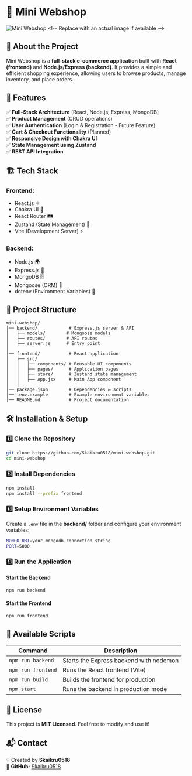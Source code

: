 # 🛒 Mini Webshop

![Mini Webshop]([https://repository-image-url.com](https://mini-webshop.onrender.com/)) <!-- Replace with an actual image if available -->

## 📌 About the Project
Mini Webshop is a **full-stack e-commerce application** built with **React (frontend)** and **Node.js/Express (backend)**. It provides a simple and efficient shopping experience, allowing users to browse products, manage inventory, and place orders.

## 🚀 Features
✅ **Full-Stack Architecture** (React, Node.js, Express, MongoDB)  
✅ **Product Management** (CRUD operations)  
✅ **User Authentication** (Login & Registration - Future Feature)  
✅ **Cart & Checkout Functionality** (Planned)  
✅ **Responsive Design with Chakra UI**  
✅ **State Management using Zustand**  
✅ **REST API Integration**  

## 🏗️ Tech Stack
### **Frontend:**
- React.js ⚛️
- Chakra UI 💅
- React Router 🛤️
- Zustand (State Management) 🌿
- Vite (Development Server) ⚡

### **Backend:**
- Node.js 🌍
- Express.js 🚀
- MongoDB 🗄️
- Mongoose (ORM) 🔗
- dotenv (Environment Variables) 🔐

## 📂 Project Structure
```
mini-webshop/
│── backend/            # Express.js server & API
│   ├── models/        # Mongoose models
│   ├── routes/        # API routes
│   ├── server.js      # Entry point
│
│── frontend/           # React application
│   ├── src/
│   │   ├── components/ # Reusable UI components
│   │   ├── pages/      # Application pages
│   │   ├── store/      # Zustand state management
│   │   ├── App.jsx     # Main App component
│   │
│── package.json        # Dependencies & scripts
│── .env.example        # Example environment variables
│── README.md           # Project documentation
```

## 🛠️ Installation & Setup
### **1️⃣ Clone the Repository**
```sh
git clone https://github.com/Skaikru0518/mini-webshop.git
cd mini-webshop
```

### **2️⃣ Install Dependencies**
```sh
npm install
npm install --prefix frontend
```

### **3️⃣ Setup Environment Variables**
Create a `.env` file in the **backend/** folder and configure your environment variables:
```sh
MONGO_URI=your_mongodb_connection_string
PORT=5000
```

### **4️⃣ Run the Application**
#### **Start the Backend**
```sh
npm run backend
```
#### **Start the Frontend**
```sh
npm run frontend
```

## 🔧 Available Scripts
| Command | Description |
|---------|-------------|
| `npm run backend` | Starts the Express backend with nodemon |
| `npm run frontend` | Runs the React frontend (Vite) |
| `npm run build` | Builds the frontend for production |
| `npm start` | Runs the backend in production mode |

## 📜 License
This project is **MIT Licensed**. Feel free to modify and use it!

## 📬 Contact
💡 Created by **Skaikru0518**  
📌 **GitHub:** [Skaikru0518](https://github.com/Skaikru0518)  

